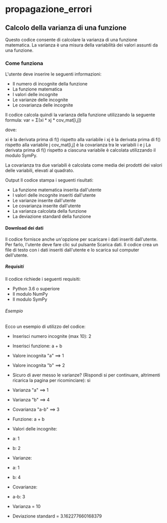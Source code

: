 # propagazione_errori
## Calcolo della varianza di una funzione

Questo codice consente di calcolare la varianza di una funzione matematica. La varianza è una misura della variabilità dei valori assunti da una funzione.

### Come funziona

L'utente deve inserire le seguenti informazioni:

* Il numero di incognite della funzione
* La funzione matematica
* I valori delle incognite
* Le varianze delle incognite
* Le covarianza delle incognite

Il codice calcola quindi la varianza della funzione utilizzando la seguente formula:
var = Σ(xi * xj * cov_mat[i,j])

dove:

xi è la derivata prima di f() rispetto alla variabile i
xj è la derivata prima di f() rispetto alla variabile j
cov_mat[i,j] è la covarianza tra le variabili i e j
La derivata prima di f() rispetto a ciascuna variabile è calcolata utilizzando il modulo SymPy.

La covarianza tra due variabili è calcolata come media dei prodotti dei valori delle variabili, elevati al quadrato.

Output
Il codice stampa i seguenti risultati:

- La funzione matematica inserita dall'utente
- I valori delle incognite inseriti dall'utente
- Le varianze inserite dall'utente
- Le covarianza inserite dall'utente
- La varianza calcolata della funzione
- La deviazione standard della funzione

#### Download dei dati
Il codice fornisce anche un'opzione per scaricare i dati inseriti dall'utente. Per farlo, l'utente deve fare clic sul pulsante Scarica dati. Il codice crea un file di testo con i dati inseriti dall'utente e lo scarica sul computer dell'utente.

##### Requisiti
Il codice richiede i seguenti requisiti:

- Python 3.6 o superiore
- Il modulo NumPy
- Il modulo SymPy

###### Esempio
Ecco un esempio di utilizzo del codice:

- Inserisci numero incognite (max 10): 2
- Inserisci funzione: a + b
- Valore incognita "a" ==> 1
- Valore incognita "b" ==> 2
- Sicuro di aver messo le varianze? (Rispondi si per continuare, altrimenti ricarica la pagina per ricominciare): si
- Varianza "a" ==> 1
- Varianza "b" ==> 4
- Covarianza "a-b" ==> 3

- Funzione: a + b
- Valori delle incognite:
- a: 1
- b: 2
- Varianze:
- a: 1
- b: 4
- Covarianze:
- a-b: 3

- Varianza = 10
- Deviazione standard = 3.162277660168379
